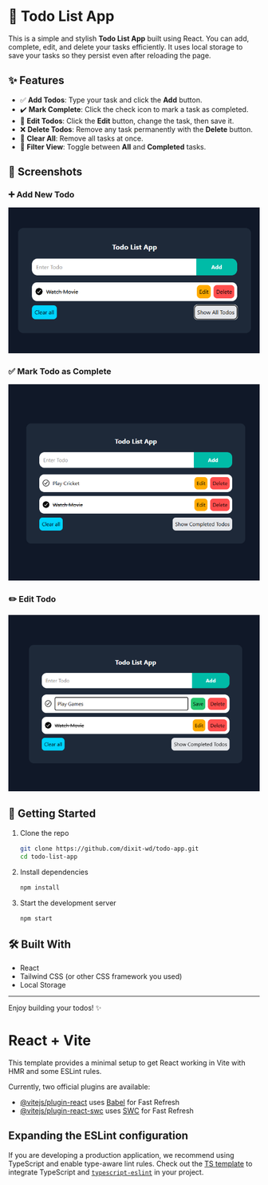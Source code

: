 
# 📝 Todo List App

This is a simple and stylish **Todo List App** built using React. You can add, complete, edit, and delete your tasks efficiently. It uses local storage to save your tasks so they persist even after reloading the page.

## ✨ Features

- ✅ **Add Todos**: Type your task and click the **Add** button.
- ✔️ **Mark Complete**: Click the check icon to mark a task as completed.
- 🔁 **Edit Todos**: Click the **Edit** button, change the task, then save it.
- ❌ **Delete Todos**: Remove any task permanently with the **Delete** button.
- 🔄 **Clear All**: Remove all tasks at once.
- 📂 **Filter View**: Toggle between **All** and **Completed** tasks.

## 📸 Screenshots

### ➕ Add New Todo
![Todo App](./public/todo-app.png)

### ✅ Mark Todo as Complete
![Completed Todo](./public/completed-todo.png)

### ✏️ Edit Todo
![Edit Todo](./public/edit-todo.png)

## 🚀 Getting Started

1. Clone the repo
   ```bash
   git clone https://github.com/dixit-wd/todo-app.git
   cd todo-list-app
   ```

2. Install dependencies
   ```bash
   npm install
   ```

3. Start the development server
   ```bash
   npm start
   ```

## 🛠️ Built With

- React
- Tailwind CSS (or other CSS framework you used)
- Local Storage

---

Enjoy building your todos! ✨






# React + Vite

This template provides a minimal setup to get React working in Vite with HMR and some ESLint rules.

Currently, two official plugins are available:

- [@vitejs/plugin-react](https://github.com/vitejs/vite-plugin-react/blob/main/packages/plugin-react/README.md) uses [Babel](https://babeljs.io/) for Fast Refresh
- [@vitejs/plugin-react-swc](https://github.com/vitejs/vite-plugin-react-swc) uses [SWC](https://swc.rs/) for Fast Refresh

## Expanding the ESLint configuration

If you are developing a production application, we recommend using TypeScript and enable type-aware lint rules. Check out the [TS template](https://github.com/vitejs/vite/tree/main/packages/create-vite/template-react-ts) to integrate TypeScript and [`typescript-eslint`](https://typescript-eslint.io) in your project.
